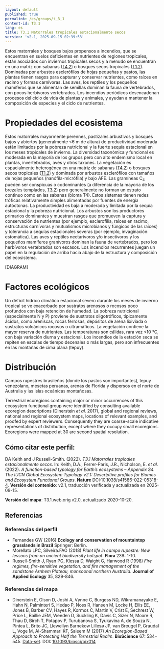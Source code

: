 ```yaml
---
layout: default
published: true
permalink: /es/groups/t_3_1
content-id: T3.1
lang: es
title: T3.1 Matorrales tropicales estacionalmente secos
version: 'v2.1, 2025-09-15 02:39:53'
---
```


Estos matorrales y bosques bajos propensos a incendios, que se encuentran en suelos deficientes en nutrientes de regiones tropicales, están asociados con inviernos tropicales secos y a menudo se encuentran en una matriz con sabanas ([T4.2](/explore/groups/T4.2)) o bosques secos tropicales ([T1.2](/explore/groups/T1.2)). Dominadas por arbustos esclerófilos de hojas pequeñas y pastos, las plantas tienen rasgos para capturar y conservar nutrientes, como raíces en racimo y formas carnívoras. Las aves, los reptiles y los pequeños mamíferos que se alimentan de semillas dominan la fauna de vertebrados, con pocos herbívoros vertebrados. Los incendios periódicos desencadenan procesos del ciclo de vida de plantas y animales, y ayudan a mantener la composición de especies y el ciclo de nutrientes.

# Propiedades del ecosistema
 
Estos matorrales mayormente perennes, pastizales arbustivos y bosques bajos y abiertos (generalmente <6 m de altura) de productividad moderada están limitados por la pobreza nutricional y la fuerte sequía estacional en los meses tropicales de invierno. La diversidad taxonómica y funcional es moderada en la mayoría de los grupos pero con alto endemismo local en plantas, invertebrados, aves y otros taxones. La vegetación es espacialmente heterogénea en una matriz de sabanas ([T4.2](/explore/groups/T4.2)) o bosques secos tropicales ([T1.2](/explore/groups/T1.2)) y dominada por arbustos esclerófilos con tamaños de hojas pequeños (nanófila-micrófila) y bajo AFE. Las gramíneas C<sub>4</sub> pueden ser conspicuas o codominantes (a diferencia de la mayoría de los brezales templados, [T3.2](/explore/groups/T3.2)) pero generalmente no forman un estrato continuo como en las sabanas (bioma T4). Estos sistemas tienen redes tróficas relativamente simples alimentadas por fuentes de energía autóctonas. La productividad es baja a moderada y limitada por la sequía estacional y la pobreza nutricional. Los arbustos son los productores primarios dominantes y muestran rasgos que promueven la captura y conservación de nutrientes (por ejemplo, esclerofilia, raíces en racimo, estructuras carnívoras y mutualismos microbianos y fúngicos de las raíces) y tolerancia a sequías estacionales severas (por ejemplo, invaginación estomática). Las aves y reptiles nectarívoros y/o insectívoros y los pequeños mamíferos granívoros dominan la fauna de vertebrados, pero los herbívoros vertebrados son escasos. Los incendios recurrentes juegan un papel en la regulación de arriba hacia abajo de la estructura y composición del ecosistema.

[DIAGRAM]

# Factores ecológicos
 
Un déficit hídrico climático estacional severo durante los meses de invierno tropical se ve exacerbado por sustratos arenosos o rocosos poco profundos con baja retención de humedad. La pobreza nutricional (especialmente N y P) proviene de sustratos oligotróficos, típicamente ácidos, como areniscas, rocas ferrosas, depósitos de arena lixiviada o sustratos volcánicos rocosos o ultramáficos. La vegetación contiene la mayor reserva de nutrientes. Las temperaturas son cálidas, rara vez <10 °C, con baja variación diurna y estacional. Los incendios de la estación seca se repiten en escalas de tiempo decenales o más largas, pero son infrecuentes en las montañas de cima plana (tepuy).
 
# Distribución
 
Campos rupestres brasileños (donde los pastos son importantes), tepuy venezolano, mesetas peruanas, arenas de Florida y dispersos en el norte de Australia y las islas oceánicas montañosas.

Terrestrial ecoregions containing major or minor occurrences of this ecosystem functional group were identified by consulting available ecoregion descriptions (Dinerstein _et al._ 2017), global and regional reviews, national and regional ecosystem maps, locations of relevant examples, and proofed by expert reviewers. Consequently they are coarse-scale indicative representations of distribution, except where they occupy small ecoregions. Ecoregions were mapped at 30 arc second spatial resolution.

## Cómo citar este perfil:

DA Keith and J Russell-Smith. (2022). *T3.1 Matorrales tropicales estacionalmente secos*. In: Keith, D.A., Ferrer-Paris, J.R., Nicholson, E. *et al.* (2022). *A function-based typology for Earth’s ecosystems – Appendix S4. The IUCN Global Ecosystem Typology v2.1: Descriptive profiles for Biomes and Ecosystem Functional Groups*. **Nature** DOI:[10.1038/s41586-022-05318-4](https://doi.org/10.1038/s41586-022-05318-4).
**Versión del contenido**: v2.1, traducción verificada y actualizada en 2025-09-15.

**Versión del mapa**: T3.1.web.orig v2.0, actualizado 2020-10-20.

## Referencias

### Referencias del perfil
* Fernandes GW (2016) **Ecology and conservation of mountaintop grasslands in Brazil** Springer: Berlin.
* Morellato LPC, Silveira.FAO  (2018) *Plant life in campo rupestre: New lessons from an ancient biodiversity hotspot*. **Flora** 238: 1-10.
* Russell-Smith J, Ryan PG, Klessa D, Waight G, Harwood R  (1998) *Fire regimes, fire-sensitive vegetation, and fire management of the sandstone Arnhem Plateau, monsoonal northern Australia*. **Journal of Applied Ecology** 35, 829-846.

### Referencias del mapa
* Dinerstein E, Olson D, Joshi A, Vynne C, Burgess ND, Wikramanayake E, Hahn N, Palminteri S, Hedao P, Noss R, Hansen M, Locke H, Ellis EE, Jones B, Barber CV, Hayes R, Kormos C, Martin V, Crist E, Sechrest W, Price L, Baillie JEM, Weeden D, Suckling K, Davis C, Sizer N, Moore R, Thau D, Birch T, Potapov P, Turubanova S, Tyukavina A, de Souza N, Pintea L, Brito JC, Llewellyn Barnekow Lillesø JP, van Breugel P, Graudal L, Voge M, Al-Shammari KF, Saleem M  (2017) *An Ecoregion-Based Approach to Protecting Half the Terrestrial Realm*. **BioScience** 67: 534–545. [Data-set](https://ecoregions2017.appspot.com/). DOI: [10.1093/biosci/bix014](http://doi.org/10.1093/biosci/bix014)
